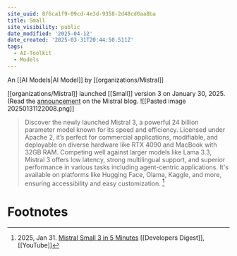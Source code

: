 ```yaml
---
site_uuid: 8f6ca1f9-09cd-4e3d-9358-2d48cd0aa8ba
title: Small
site_visibility: public
date_modified: '2025-04-12'
date_created: '2025-03-31T20:44:50.511Z'
tags:
  - AI-Toolkit
  - Models
---
```




















































An [[AI Models|AI Model]] by [[organizations/Mistral]]

[[organizations/Mistral]] launched [[Small]] version 3 on January 30, 2025. (Read the [announcement](https://mistral.ai/news/mistral-small-3/) on the Mistral blog.
![[Pasted image 20250131122008.png]]

>Discover the newly launched Mistral 3, a powerful 24 billion parameter model known for its speed and efficiency. Licensed under Apache 2, it’s perfect for commercial applications, modifiable, and deployable on diverse hardware like RTX 4090 and MacBook with 32GB RAM. Competing well against larger models like Lama 3.3, Mistral 3 offers low latency, strong multilingual support, and superior performance in various tasks including agent-centric applications. It's available on platforms like Hugging Face, Olama, Kaggle, and more, ensuring accessibility and easy customization. [^aac3ae]

# Footnotes
[^aac3ae]: 2025, Jan 31. [Mistral Small 3 in 5 Minutes](https://youtu.be/VK3FB279kfs?si=T2T0vc5Yf9Kdg9pJ) [[Developers Digest]], [[YouTube]]